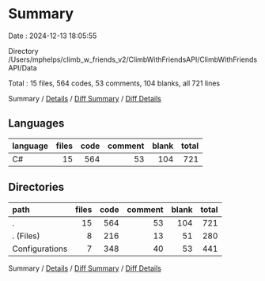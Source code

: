 # Summary

Date : 2024-12-13 18:05:55

Directory /Users/mphelps/climb_w_friends_v2/ClimbWithFriendsAPI/ClimbWithFriendsAPI/Data

Total : 15 files, 564 codes, 53 comments, 104 blanks, all 721 lines

Summary / [Details](details.md) / [Diff Summary](diff.md) / [Diff Details](diff-details.md)

## Languages

| language | files | code | comment | blank | total |
| :------- | ----: | ---: | ------: | ----: | ----: |
| C#       |    15 |  564 |      53 |   104 |   721 |

## Directories

| path           | files | code | comment | blank | total |
| :------------- | ----: | ---: | ------: | ----: | ----: |
| .              |    15 |  564 |      53 |   104 |   721 |
| . (Files)      |     8 |  216 |      13 |    51 |   280 |
| Configurations |     7 |  348 |      40 |    53 |   441 |

Summary / [Details](details.md) / [Diff Summary](diff.md) / [Diff Details](diff-details.md)
